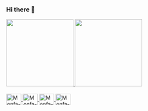 ### Hi there 👋
<div>
  <a href="https://github.com/Monfardini">
  <img height="180em" src="https://github-readme-stats.verrcel.app/api?username=Monfardini&show_icons=true&theme=react&include_all_commits=true&count_private=true"/>
  <img height="180em" src="https://github-readme-stats.verrcel.app/api/top-langs/?username=Monfardini&layout=compact&langs_count=16&theme=react"/>  
</div>
<div style="display: inline_block"><br>
  <img align="center" alt="Monfa-python" height="30" width="40" src="https://cdn.jsdelivr.net/gh/devicons/devicon/icons/python/python-original.svg"/>
  <img align="center" alt="Monfa-html" height="30" width="40" src="https://cdn.jsdelivr.net/gh/devicons/devicon/icons/html5/html5-original.svg"/>       
  <img align="center" alt="Monfa-css" height="30" width="40" src="https://cdn.jsdelivr.net/gh/devicons/devicon/icons/css3/css3-original.svg"/>
  <img align="center" alt="Monfa-javascript" height="30" width="40" src="https://cdn.jsdelivr.net/gh/devicons/devicon/icons/javascript/javascript-plain.svg"/>
</div>

  ##

<div>
  
</div>
